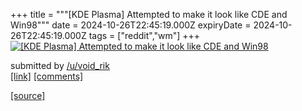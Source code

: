 +++
title = """[KDE Plasma] Attempted to make it look like CDE and Win98"""
date = 2024-10-26T22:45:19.000Z
expiryDate = 2024-10-26T22:45:19.000Z
tags = ["reddit","wm"]
+++
[![[KDE Plasma] Attempted to make it look like CDE and Win98](https://preview.redd.it/ty1p82sai6xd1.png?width=640&crop=smart&auto=webp&s=14765d2d2e54f0a0e9bf3baf9596a5f9762250b5 "[KDE Plasma] Attempted to make it look like CDE and Win98")](https://www.reddit.com/r/unixporn/comments/1gcwz5c/kde_plasma_attempted_to_make_it_look_like_cde_and/)

submitted by [/u/void\_rik](https://www.reddit.com/user/void_rik)  
[\[link\]](https://i.redd.it/ty1p82sai6xd1.png) [\[comments\]](https://www.reddit.com/r/unixporn/comments/1gcwz5c/kde_plasma_attempted_to_make_it_look_like_cde_and/)

[[source]](https://www.reddit.com/r/unixporn/comments/1gcwz5c/kde_plasma_attempted_to_make_it_look_like_cde_and/)
